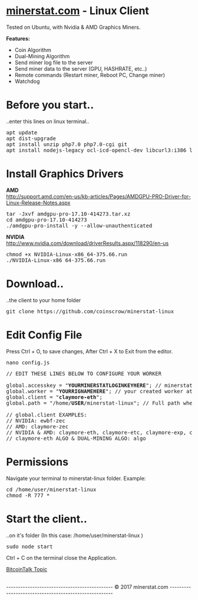 # <a href="https://minerstat.com" target="_blank">minerstat.com</a> - Linux Client
Tested on Ubuntu, with Nvidia & AMD Graphics Miners.

<b>Features:</b>
- Coin Algorithm
- Dual-Mining Algorithm
- Send miner log file to the server
- Send miner data to the server (GPU, HASHRATE, etc..)
- Remote commands (Restart miner, Reboot PC, Change miner)
- Watchdog 

# Before you start..
..enter this lines on linux terminal..
<pre>
apt update
apt dist-upgrade
apt install unzip php7.0 php7.0-cgi git
apt install nodejs-legacy ocl-icd-opencl-dev libcurl3:i386 libcurl4-openssl-dev
</pre>

# Install Graphics Drivers

<b>AMD</b> <br>
http://support.amd.com/en-us/kb-articles/Pages/AMDGPU-PRO-Driver-for-Linux-Release-Notes.aspx
<pre>
tar -Jxvf amdgpu-pro-17.10-414273.tar.xz
cd amdgpu-pro-17.10-414273
./amdgpu-pro-install -y --allow-unauthenticated
</pre>

<b>NVIDIA</b> <br>
http://www.nvidia.com/download/driverResults.aspx/118290/en-us
<pre>
chmod +x NVIDIA-Linux-x86_64-375.66.run
./NVIDIA-Linux-x86_64-375.66.run
</pre>

# Download..
..the client to your home folder
<pre>
git clone https://github.com/coinscrow/minerstat-linux
</pre>

# Edit Config File
Press Ctrl + O, to save changes, After Ctrl + X to Exit from the editor.
<pre>
nano config.js
</pre>

<pre>
// EDIT THESE LINES BELOW TO CONFIGURE YOUR WORKER

global.accesskey = "<b>YOURMINERSTATLOGINKEYHERE</b>"; // minerstat.com LOGIN key
global.worker = "<b>YOURRIGNAMEHERE</b>"; // your created worker at the website
global.client = "<b>claymore-eth</b>";
global.path = "/home/<b>USER</b>/minerstat-linux"; // Full path where you cloned the client

// global.client EXAMPLES:
// NVIDIA: ewbf-zec
// AMD: claymore-zec
// NVIDIA & AMD: claymore-eth, claymore-etc, claymore-exp, claymore-music, claymore-ubq
// claymore-eth ALGO & DUAL-MINING ALGO: algo
</pre>

# Permissions
Navigate your terminal to minerstat-linux folder. Example:
<pre>
cd /home/user/minerstat-linux
chmod -R 777 *
</pre>

# Start the client..
..on it's folder  (In this case: /home/user/minerstat-linux )
<pre>
sudo node start
</pre>

Ctrl + C on the terminal close the Application.  <br>


<a href="https://bitcointalk.org/index.php?topic=1772780.0" target="_blank">BitcoinTalk Topic</a>

<br>
--------------------------------------------- © 2017 minerstat.com ------------------------------------------------------

